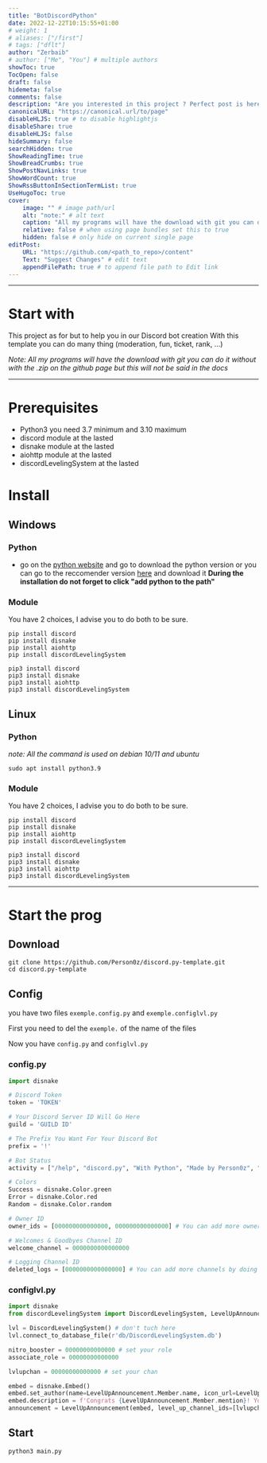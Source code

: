 ```yaml
---
title: "BotDiscordPython"
date: 2022-12-22T10:15:55+01:00
# weight: 1
# aliases: ["/first"]
# tags: ["dflt"]
author: "Zerbaib"
# author: ["Me", "You"] # multiple authors
showToc: true
TocOpen: false
draft: false
hidemeta: false
comments: false
description: "Are you interested in this project ? Perfect post is here to explain it to you !"
canonicalURL: "https://canonical.url/to/page"
disableHLJS: true # to disable highlightjs
disableShare: true
disableHLJS: false
hideSummary: false
searchHidden: true
ShowReadingTime: true
ShowBreadCrumbs: true
ShowPostNavLinks: true
ShowWordCount: true
ShowRssButtonInSectionTermList: true
UseHugoToc: true
cover:
    image: "" # image path/url
    alt: "note:" # alt text
    caption: "All my programs will have the download with git you can do it without with the .zip on the github page but this will not be said in the docs" # display caption under cover
    relative: false # when using page bundles set this to true
    hidden: false # only hide on current single page
editPost:
    URL: "https://github.com/<path_to_repo>/content"
    Text: "Suggest Changes" # edit text
    appendFilePath: true # to append file path to Edit link
---
```


---
# Start with
This project as for but to help you in our Discord bot creation
With this template you can do many thing (moderation, fun, ticket, rank, ...)

*Note: All my programs will have the download with git you can do it without with the .zip on the github page but this will not be said in the docs*

---
# Prerequisites
- Python3 you need 3.7 minimum and 3.10 maximum
- discord module at the lasted
- disnake module at the lasted
- aiohttp module at the lasted
- discordLevelingSystem at the lasted

# Install

## Windows
### Python
- go on the [python website](https://www.python.org/) and go to download the python version or you can go to the reccomender version [here](https://www.python.org/downloads/release/python-397/) and download it
**During the installation do not forget to click "add python to the path"**

### Module
You have 2 choices, I advise you to do both to be sure.
```
pip install discord
pip install disnake
pip install aiohttp
pip install discordLevelingSystem
```
```
pip3 install discord
pip3 install disnake
pip3 install aiohttp
pip3 install discordLevelingSystem
```

## Linux
### Python
*note: All the command is used on debian 10/11 and ubuntu*
```
sudo apt install python3.9
```

### Module
You have 2 choices, I advise you to do both to be sure.
```
pip install discord
pip install disnake
pip install aiohttp
pip install discordLevelingSystem
```
```
pip3 install discord
pip3 install disnake
pip3 install aiohttp
pip3 install discordLevelingSystem
```

---
# Start the prog
## Download
```
git clone https://github.com/Person0z/discord.py-template.git
cd discord.py-template
```

## Config
you have two files ``exemple.config.py`` and ``exemple.configlvl.py``

First you need to del the ``exemple.`` of the name of the files

Now you have ``config.py`` and ``configlvl.py``

### config.py
```py
import disnake

# Discord Token
token = 'TOKEN'

# Your Discord Server ID Will Go Here 
guild = 'GUILD ID'

# The Prefix You Want For Your Discord Bot
prefix = '!'

# Bot Status
activity = ["/help", "discord.py", "With Python", "Made by Person0z", "V.1.3-beta", "Made with Zerbaib", "In dev"]

# Colors
Success = disnake.Color.green
Error = disnake.Color.red
Random = disnake.Color.random

# Owner ID
owner_ids = [000000000000000, 000000000000000] # You can add more owner ids by adding a comma and the id

# Welcomes & Goodbyes Channel ID
welcome_channel = 0000000000000000

# Logging Channel ID
deleted_logs = [0000000000000000] # You can add more channels by doing this: [channel_id, channel_id, channel_id]
```

### configlvl.py
```py
import disnake
from discordLevelingSystem import DiscordLevelingSystem, LevelUpAnnouncement, RoleAward

lvl = DiscordLevelingSystem() # don't tuch here
lvl.connect_to_database_file(r'db/DiscordLevelingSystem.db')

nitro_booster = 00000000000000 # set your role
associate_role = 00000000000000

lvlupchan = 00000000000000 # set your chan

embed = disnake.Embed()
embed.set_author(name=LevelUpAnnouncement.Member.name, icon_url=LevelUpAnnouncement.Member.avatar_url)
embed.description = f'Congrats {LevelUpAnnouncement.Member.mention}! You are now level {LevelUpAnnouncement.LEVEL} 😎' # set our message on levelup
announcement = LevelUpAnnouncement(embed, level_up_channel_ids=[lvlupchan])
```

## Start
```
python3 main.py
```